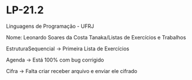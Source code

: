 # LP-21.2
Linguagens de Programação - UFRJ

Nome: Leonardo Soares da Costa Tanaka/Listas de Exercícios e Trabalhos

EstruturaSequencial -> Primeira Lista de Exercícios

Agenda -> Está 100% com bug corrigido

Cifra -> Falta criar receber arquivo e enviar ele cifrado
